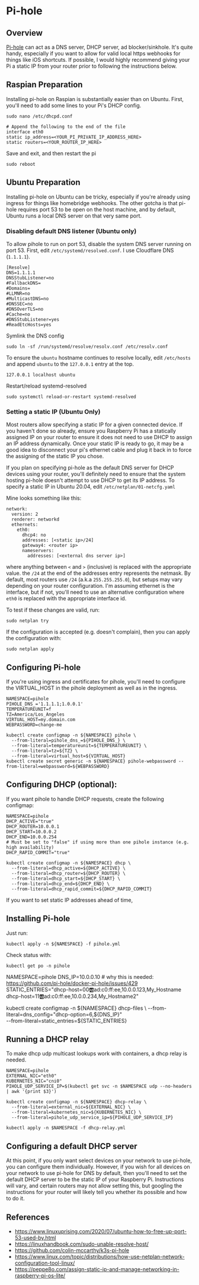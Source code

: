 # Pi-hole

## Overview

[Pi-hole](https://github.com/pi-hole/pi-hole) can act as a DNS server, DHCP server, ad blocker/sinkhole. It's quite handy, especially if you want to allow for valid local https webhooks for things like iOS shortcuts. If possible, I would highly recommend giving your Pi a static IP from your router prior to following the instructions below.

## Raspian Preparation

Installing pi-hole on Raspian is substantially easier than on Ubuntu. First, you'll need to add some lines to your Pi's DHCP config.
```
sudo nano /etc/dhcpd.conf
```
```
# Append the following to the end of the file
interface eth0
static ip_address=<YOUR_PI_PRIVATE_IP_ADDRESS_HERE>
static routers=<YOUR_ROUTER_IP_HERE>
```
Save and exit, and then restart the pi
```
sudo reboot
```
## Ubuntu Preparation

Installing pi-hole on Ubuntu can be tricky, especially if you're already using ingress for things like homebridge webhooks. The other gotcha is that pi-hole requires port 53 to be open on the host machine, and by default, Ubuntu runs a local DNS server on that very same port.

### Disabling default DNS listener (Ubuntu only)

To allow pihole to run on port 53, disable the system DNS server running on port 53. First, edit `/etc/systemd/resolved.conf`. I use Cloudflare DNS (`1.1.1.1`).
```
[Resolve]
DNS=1.1.1.1
DNSStubListener=no
#FallbackDNS=
#Domains=
#LLMNR=no
#MulticastDNS=no
#DNSSEC=no
#DNSOverTLS=no
#Cache=no
#DNSStubListener=yes
#ReadEtcHosts=yes
```

Symlink the DNS config
```
sudo ln -sf /run/systemd/resolve/resolv.conf /etc/resolv.conf
```

To ensure the `ubuntu` hostname continues to resolve locally, edit `/etc/hosts` and append `ubuntu` to the `127.0.0.1` entry at the top.
```
127.0.0.1 localhost ubuntu
```

Restart/reload systemd-resolved
```
sudo systemctl reload-or-restart systemd-resolved
```

### Setting a static IP (Ubuntu Only)

Most routers allow specifying a static IP for a given connected device. If you haven't done so already, ensure you Raspberry Pi has a statically assigned IP on your router to ensure it does not need to use DHCP to assign an IP address dynamically. Once your static IP is ready to go, it may be a good idea to disconnect your pi's ethernet cable and plug it back in to force the assigning of the static IP you chose.

If you plan on specifying pi-hole as the default DNS server for DHCP devices using your router, you'll definitely need to ensure that the system hosting pi-hole doesn't attempt to use DHCP to get its IP address. To specify a static IP in Ubuntu 20.04, edit `/etc/netplan/01-netcfg.yaml`

Mine looks something like this:
```
network:
  version: 2
  renderer: networkd
  ethernets:
    eth0:
      dhcp4: no
      addresses: [<static ip>/24]
      gateway4: <router ip>
      nameservers:
        addresses: [<external dns server ip>]
```

where anything between `<` and `>` (inclusive) is replaced with the appropriate value. the `/24` at the end of the addresses entry represents the netmask. By default, most routers use `/24` (a.k.a `255.255.255.0`), but setups may vary depending on your router configuration. I'm assuming ethernet is the interface, but if not, you'll need to use an alternative configuration where `eth0` is replaced with the appropriate interface id.

To test if these changes are valid, run:
```
sudo netplan try
```

If the configuration is accepted (e.g. doesn't complain), then you can apply the configuration with:
```
sudo netplan apply
```

## Configuring Pi-hole

If you're using ingress and certificates for pihole, you'll need to configure the VIRTUAL_HOST in the pihole deployment as well as in the ingress.
```
NAMESPACE=pihole
PIHOLE_DNS_='1.1.1.1;1.0.0.1'
TEMPERATUREUNIT=f
TZ=America/Los_Angeles
VIRTUAL_HOST=my.domain.com
WEBPASSWORD=change-me

kubectl create configmap -n ${NAMESPACE} pihole \
  --from-literal=pihole_dns_=${PIHOLE_DNS_} \
  --from-literal=temperatureunit=${TEMPERATUREUNIT} \
  --from-literal=tz=${TZ} \
  --from-literal=virtual_host=${VIRTUAL_HOST}
kubectl create secret generic -n ${NAMESPACE} pihole-webpassword --from-literal=webpassword=${WEBPASSWORD}
```
## Configuring DHCP (optional):

If you want pihole to handle DHCP requests, create the following configmap:
```
NAMESPACE=pihole
DHCP_ACTIVE="true"
DHCP_ROUTER=10.0.0.1
DHCP_START=10.0.0.2
DHCP_END=10.0.0.254
# Must be set to "false" if using more than one pihole instance (e.g. high availability)
DHCP_RAPID_COMMIT="true"

kubectl create configmap -n ${NAMESPACE} dhcp \
  --from-literal=dhcp_active=${DHCP_ACTIVE} \
  --from-literal=dhcp_router=${DHCP_ROUTER} \
  --from-literal=dhcp_start=${DHCP_START} \
  --from-literal=dhcp_end=${DHCP_END} \
  --from-literal=dhcp_rapid_commit=${DHCP_RAPID_COMMIT}
```

If you want to set static IP addresses ahead of time,

## Installing Pi-hole
Just run:
```
kubectl apply -n ${NAMESPACE} -f pihole.yml
```
Check status with:
```
kubectl get po -n pihole
```
NAMESPACE=pihole
DNS_IP=10.0.0.10 # why this is needed: https://github.com/pi-hole/docker-pi-hole/issues/429
STATIC_ENTRIES="dhcp-host=00:ab:ad:c0:ff:ee,10.0.0.123,My_Hostname
dhcp-host=11:ab:ad:c0:ff:ee,10.0.0.234,My_Hostname2"

kubectl create configmap -n ${NAMESPACE} dhcp-files \
  --from-literal=dns_config="dhcp-option=6,${DNS_IP}" \
  --from-literal=static_entries=${STATIC_ENTRIES}

## Running a DHCP relay

To make dhcp udp multicast lookups work with containers, a dhcp relay is needed.
```
NAMESPACE=pihole
EXTERNAL_NIC="eth0"
KUBERNETES_NIC="cni0"
PIHOLE_UDP_SERVICE_IP=$(kubectl get svc -n $NAMESPACE udp --no-headers | awk '{print $3}')

kubectl create configmap -n ${NAMESPACE} dhcp-relay \
  --from-literal=external_nic=${EXTERNAL_NIC} \
  --from-literal=kubernetes_nic=${KUBERNETES_NIC} \
  --from-literal=pihole_udp_service_ip=${PIHOLE_UDP_SERVICE_IP}

kubectl apply -n $NAMESPACE -f dhcp-relay.yml
```

## Configuring a default DHCP server

At this point, if you only want select devices on your network to use pi-hole, you can configure them individually. However, if you wish for all devices on your network to use pi-hole for DNS by default, then you'll need to set the default DHCP server to be the static IP of your Raspberry Pi. Instructions will vary, and certain routers may not allow setting this, but googling the instructions for your router will likely tell you whether its possible and how to do it.

## References
* https://www.linuxuprising.com/2020/07/ubuntu-how-to-free-up-port-53-used-by.html
* https://linuxhandbook.com/sudo-unable-resolve-host/
* https://github.com/colin-mccarthy/k3s-pi-hole
* https://www.linux.com/topic/distributions/how-use-netplan-network-configuration-tool-linux/
* https://peppe8o.com/assign-static-ip-and-manage-networking-in-raspberry-pi-os-lite/

